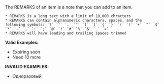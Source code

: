 <!-- markdownlint-disable-file first-line-h1 -->
The REMARKS of an item is a note that you can add to an item.

```info
* REMARKS is a long text with a limit of 10,000 chracters
* REMARKS can contain alphanumeric characters, spaces, and the following symbols: `?` `'` `.` `"` `[` `]` `{` `}` `(` `)` `+` `^` `$` `*` `-` `,` `:` `;` `@` `!` `#` `%` `&` `_` `=`
* REMARKS will have leading and trailing spaces trimmed
```

**Valid Examples:**

* Expiring soon
* Need 10 more

**INVALID EXAMPLES:**

* Одноразовый
